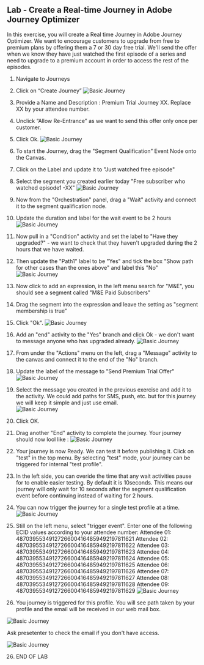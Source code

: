 ## Lab - Create a Real-time Journey in Adobe Journey Optimizer

In this exercise, you will create a Real time Journey in Adobe Journey Optimizer.
We want to encourage customers to upgrade from free to premium plans by offering them a 7 or 30 day free trial. We'll send the offer when we know they have just watched the first episode of a series and need to upgrade to a premium account in order to access the rest of the episodes. 

1.  Navigate to Journeys
2.  Click on “Create Journey”
![Basic Journey](../0.%20Images/Basic_Journey_1.png)

3.  Provide a Name and Description : Premium Trial Journey XX. Replace XX by your attendee number. 
4.  Unclick “Allow Re-Entrance” as we want to send this offer only once per customer.
5.  Click Ok.
![Basic Journey](../0.%20Images/Basic_Journey_2.png)

6.  To start the Journey, drag the "Segment Qualification” Event Node onto the Canvas.
7.  Click on the Label and update it to "Just watched free episode"
8.  Select the segment you created earlier today "Free subscriber who watched episode1 -XX"
![Basic Journey](../0.%20Images/Basic_Journey_3.png)

9.  Now from the "Orchestration" panel, drag a "Wait" activity and connect it to the segment qualification node.
10.  Update the duration and label for the wait event to be 2 hours 
![Basic Journey](../0.%20Images/Basic_Journey_4.png)

10.  Now pull in a "Condition" activity and set the label to "Have they upgraded?" - we want to check that they haven't upgraded during the 2 hours that we have waited.  
11.  Then update the "Path1" label to be "Yes" and tick the box "Show path for other cases than the ones above" and label this "No"
![Basic Journey](../0.%20Images/Basic_Journey_5.png)

12.  Now click to add an expression, in the left menu search for "M&E", you should see a segment called "M&E Paid Subscribers"
13.  Drag the segment into the expression and leave the setting as "segment membership is true"  
14.  Click "Ok".
![Basic Journey](../0.%20Images/Basic_Journey_6.png)

15.  Add an "end" activity to the "Yes" branch and click Ok - we don't want to message anyone who has upgraded already.
![Basic Journey](../0.%20Images/Basic_Journey_7.png)

16.  From under the "Actions" menu on the left, drag a "Message" activity to the canvas and connect it to the end of the "No" branch.
17.  Update the label of the message to "Send Premium Trial Offer"
![Basic Journey](../0.%20Images/Basic_Journey_8.png)

18.  Select the message you created in the previous exercise and add it to the activity.  We could add paths for SMS, push, etc. but for this journey we will keep it simple and just use email.  
![Basic Journey](../0.%20Images/Basic_Journey_9.png)

19.  Click OK.
20.  Drag another "End" activity to complete the journey.
Your journey should now lool like : 
![Basic Journey](../0.%20Images/Basic_Journey_10.png)

21. Your journey is now Ready. We can test it before publishing it. Click on "test" in the top menu.
By selecting "test" mode, your journey can be triggered for internal "test profile".

22. In the left side, you can overide the time that any wait activities pause for to enable easier testing.  By default it is 10seconds.  This means our journey will only wait for 10 seconds after the segment qualification event before continuing instead of waiting for 2 hours.   
23. You can now trigger the journey for a single test profile at a time.  
![Basic Journey](../0.%20Images/Journey1_test1.png)

24. Still on the left menu, select "trigger event". Enter one of the following ECID values according to your attendee number:
Attendee 01: 48703955349127266004164859492197811621 
Attendee 02: 48703955349127266004164859492197811622 
Attendee 03: 48703955349127266004164859492197811623 
Attendee 04: 48703955349127266004164859492197811624 
Attendee 05: 48703955349127266004164859492197811625 
Attendee 06: 48703955349127266004164859492197811626 
Attendee 07: 48703955349127266004164859492197811627 
Attendee 08: 48703955349127266004164859492197811628 
Attendee 09: 48703955349127266004164859492197811629
![Basic Journey](../0.%20Images/Journey1_test2.png)

25. You journey is triggered for this profile. You will see path taken by your profile and the email will be received in our web mail box. 

![Basic Journey](../0.%20Images/Journey1_test3.png)

Ask presetenter to check the email if you don't have access. 

![Basic Journey](../0.%20Images/Journey1_test4.png)


26.  END OF LAB
